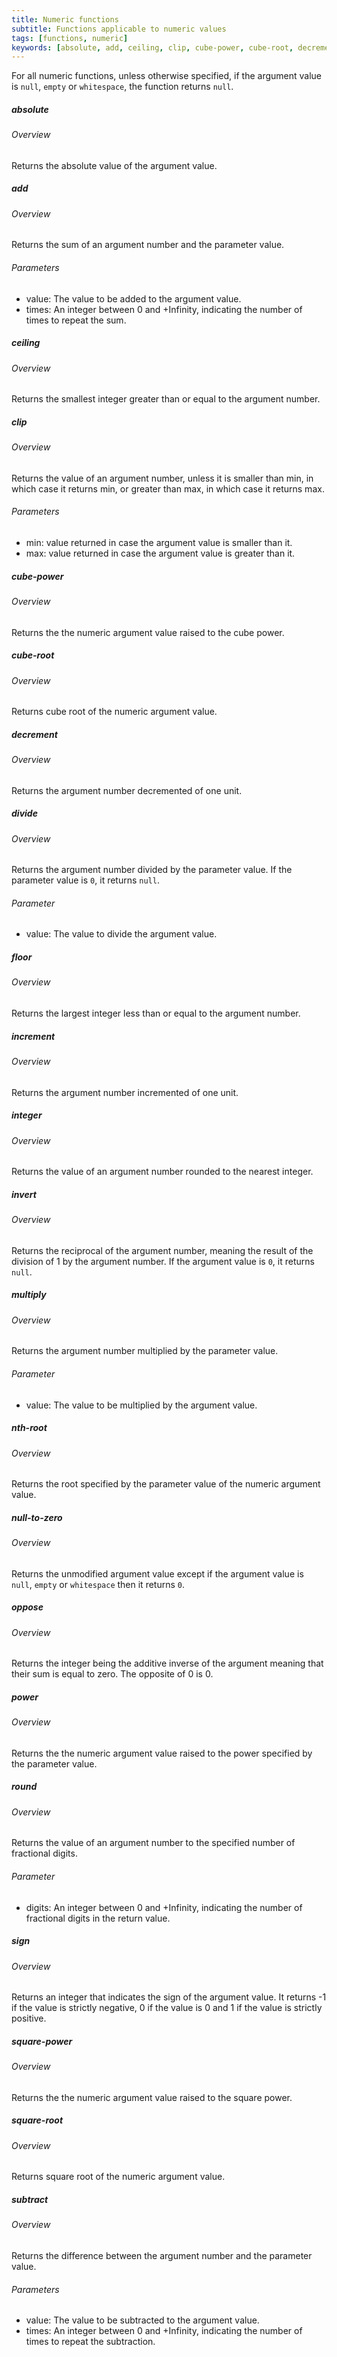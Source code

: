 ```yaml
---
title: Numeric functions
subtitle: Functions applicable to numeric values
tags: [functions, numeric]
keywords: [absolute, add, ceiling, clip, cube-power, cube-root, decrement, divide, floor, increment, integer, invert, multiply, nth-root, null-to-zero, oppose, power, round, sign, square-power, square-root, subtract] # AUTO-GENERATED KEYWORDS
---
```


For all numeric functions, unless otherwise specified, if the argument value is `null`, `empty` or `whitespace`, the function returns `null`.

<!-- START AUTO-GENERATED -->
##### absolute
###### Overview

Returns the absolute value of the argument value.

##### add
###### Overview

Returns the sum of an argument number and the parameter value.

###### Parameters
* value: The value to be added to the argument value.
* times: An integer between 0 and +Infinity, indicating the number of times to repeat the sum.

##### ceiling
###### Overview

Returns the smallest integer greater than or equal to the argument number.

##### clip
###### Overview

Returns the value of an argument number, unless it is smaller than min, in which case it returns min, or greater than max, in which case it returns max.

###### Parameters
* min: value returned in case the argument value is smaller than it.
* max: value returned in case the argument value is greater than it.

##### cube-power
###### Overview

Returns the the numeric argument value raised to the cube power.

##### cube-root
###### Overview

Returns cube root of the numeric argument value.

##### decrement
###### Overview

Returns the argument number decremented of one unit.

##### divide
###### Overview

Returns the argument number divided by the parameter value. If the parameter value is `0`, it returns `null`.

###### Parameter
* value: The value to divide the argument value.

##### floor
###### Overview

Returns the largest integer less than or equal to the argument number.

##### increment
###### Overview

Returns the argument number incremented of one unit.

##### integer
###### Overview

Returns the value of an argument number rounded to the nearest integer.

##### invert
###### Overview

Returns the reciprocal of the argument number, meaning the result of the division of 1 by the argument number. If the argument value is `0`, it returns `null`.

##### multiply
###### Overview

Returns the argument number multiplied by the parameter value.

###### Parameter
* value: The value to be multiplied by the argument value.

##### nth-root
###### Overview

Returns the root specified by the parameter value of the numeric argument value.

##### null-to-zero
###### Overview

Returns the unmodified argument value except if the argument value is `null`, `empty` or `whitespace` then it returns `0`.

##### oppose
###### Overview

Returns the integer being the additive inverse of the argument meaning that their sum is equal to zero. The opposite of 0 is 0.

##### power
###### Overview

Returns the the numeric argument value raised to the power specified by the parameter value.

##### round
###### Overview

Returns the value of an argument number to the specified number of fractional digits.

###### Parameter
* digits: An integer between 0 and +Infinity, indicating the number of fractional digits in the return value.

##### sign
###### Overview

Returns an integer that indicates the sign of the argument value. It returns -1 if the value is strictly negative, 0 if the value is 0 and 1 if the value is strictly positive.

##### square-power
###### Overview

Returns the the numeric argument value raised to the square power.

##### square-root
###### Overview

Returns square root of the numeric argument value.

##### subtract
###### Overview

Returns the difference between the argument number and the parameter value.

###### Parameters
* value: The value to be subtracted to the argument value.
* times: An integer between 0 and +Infinity, indicating the number of times to repeat the subtraction.

<!-- END AUTO-GENERATED -->
